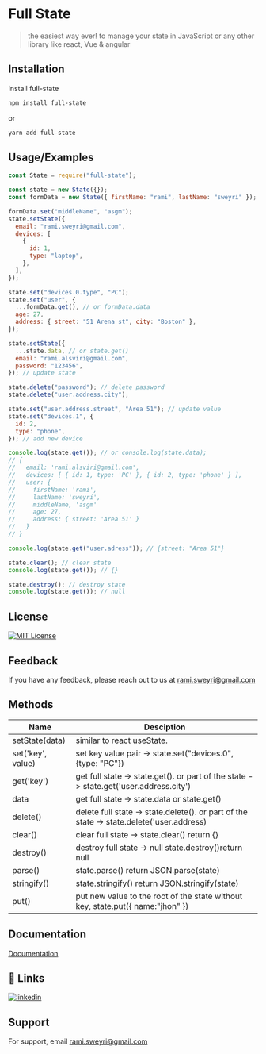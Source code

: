 <!-- @format -->

# Full State

> the easiest way ever! to manage your state in JavaScript or any other library like react, Vue & angular

## Installation

Install full-state

```bash
npm install full-state
```

or

```bash
yarn add full-state
```

## Usage/Examples

```javascript
const State = require("full-state");

const state = new State({});
const formData = new State({ firstName: "rami", lastName: "sweyri" });

formData.set("middleName", "asgm");
state.setState({
  email: "rami.sweyri@gmail.com",
  devices: [
    {
      id: 1,
      type: "laptop",
    },
  ],
});

state.set("devices.0.type", "PC");
state.set("user", {
  ...formData.get(), // or formData.data
  age: 27,
  address: { street: "51 Arena st", city: "Boston" },
});

state.setState({
  ...state.data, // or state.get()
  email: "rami.alsviri@gmail.com",
  password: "123456",
}); // update state

state.delete("password"); // delete password
state.delete("user.address.city");

state.set("user.address.street", "Area 51"); // update value
state.set("devices.1", {
  id: 2,
  type: "phone",
}); // add new device

console.log(state.get()); // or console.log(state.data);
// {
//   email: 'rami.alsviri@gmail.com',
//   devices: [ { id: 1, type: 'PC' }, { id: 2, type: 'phone' } ],
//   user: {
//     firstName: 'rami',
//     lastName: 'sweyri',
//     middleName, 'asgm'
//     age: 27,
//     address: { street: 'Area 51' }
//   }
// }

console.log(state.get("user.adress")); // {street: "Area 51"}

state.clear(); // clear state
console.log(state.get()); // {}

state.destroy(); // destroy state
console.log(state.get()); // null
```

## License

[![MIT License](https://img.shields.io/badge/License-MIT-green.svg)](https://choosealicense.com/licenses/mit/)

## Feedback

If you have any feedback, please reach out to us at rami.sweyri@gmail.com

## Methods

| Name              | Desciption                                                                               |
| ----------------- | ---------------------------------------------------------------------------------------- |
| setState(data)    | similar to react useState.                                                               |
| set('key', value) | set key value pair -> state.set("devices.0", {type: "PC"})                               |
| get('key')        | get full state -> state.get(). or part of the state -> state.get('user.address.city')    |
| data              | get full state -> state.data or state.get()                                              |
| delete()          | delete full state -> state.delete(). or part of the state -> state.delete('user.address) |
| clear()           | clear full state -> state.clear() return {}                                              |
| destroy()         | destroy full state -> null state.destroy()return null                                    |
| parse()           | state.parse() return JSON.parse(state)                                                   |
| stringify()       | state.stringify() return JSON.stringify(state)                                           |
| put()             | put new value to the root of the state without key, state.put({ name:"jhon" })           |

## Documentation

[Documentation](https://github.com/rami-sweyri/full-state)

## 🔗 Links

[![linkedin](https://img.shields.io/badge/linkedin-0A66C2?style=for-the-badge&logo=linkedin&logoColor=white)](https://www.linkedin.com/in/rami-sweyri/)

## Support

For support, email rami.sweyri@gmail.com
